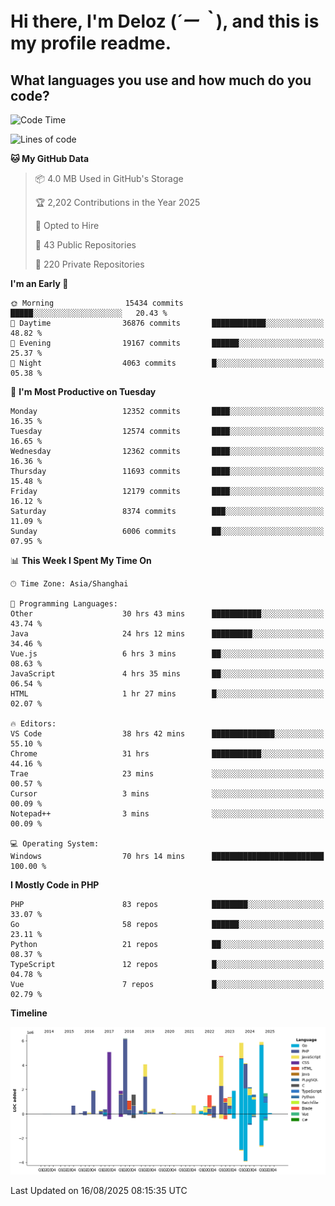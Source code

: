 # **Hi there, I'm Deloz (*´ー｀*), and this is my profile readme.**

## **What languages you use and how much do you code?**

<!--START_SECTION:waka-->
![Code Time](http://img.shields.io/badge/Code%20Time-7%2C162%20hrs%2014%20mins-blue)

![Lines of code](https://img.shields.io/badge/From%20Hello%20World%20I%27ve%20Written-58.8%20million%20lines%20of%20code-blue)

**🐱 My GitHub Data** 

> 📦 4.0 MB Used in GitHub's Storage 
 > 
> 🏆 2,202 Contributions in the Year 2025
 > 
> 💼 Opted to Hire
 > 
> 📜 43 Public Repositories 
 > 
> 🔑 220 Private Repositories 
 > 
**I'm an Early 🐤** 

```text
🌞 Morning                15434 commits       █████░░░░░░░░░░░░░░░░░░░░   20.43 % 
🌆 Daytime                36876 commits       ████████████░░░░░░░░░░░░░   48.82 % 
🌃 Evening                19167 commits       ██████░░░░░░░░░░░░░░░░░░░   25.37 % 
🌙 Night                  4063 commits        █░░░░░░░░░░░░░░░░░░░░░░░░   05.38 % 
```
📅 **I'm Most Productive on Tuesday** 

```text
Monday                   12352 commits       ████░░░░░░░░░░░░░░░░░░░░░   16.35 % 
Tuesday                  12574 commits       ████░░░░░░░░░░░░░░░░░░░░░   16.65 % 
Wednesday                12362 commits       ████░░░░░░░░░░░░░░░░░░░░░   16.36 % 
Thursday                 11693 commits       ████░░░░░░░░░░░░░░░░░░░░░   15.48 % 
Friday                   12179 commits       ████░░░░░░░░░░░░░░░░░░░░░   16.12 % 
Saturday                 8374 commits        ███░░░░░░░░░░░░░░░░░░░░░░   11.09 % 
Sunday                   6006 commits        ██░░░░░░░░░░░░░░░░░░░░░░░   07.95 % 
```


📊 **This Week I Spent My Time On** 

```text
🕑︎ Time Zone: Asia/Shanghai

💬 Programming Languages: 
Other                    30 hrs 43 mins      ███████████░░░░░░░░░░░░░░   43.74 % 
Java                     24 hrs 12 mins      █████████░░░░░░░░░░░░░░░░   34.46 % 
Vue.js                   6 hrs 3 mins        ██░░░░░░░░░░░░░░░░░░░░░░░   08.63 % 
JavaScript               4 hrs 35 mins       ██░░░░░░░░░░░░░░░░░░░░░░░   06.54 % 
HTML                     1 hr 27 mins        █░░░░░░░░░░░░░░░░░░░░░░░░   02.07 % 

🔥 Editors: 
VS Code                  38 hrs 42 mins      ██████████████░░░░░░░░░░░   55.10 % 
Chrome                   31 hrs              ███████████░░░░░░░░░░░░░░   44.16 % 
Trae                     23 mins             ░░░░░░░░░░░░░░░░░░░░░░░░░   00.57 % 
Cursor                   3 mins              ░░░░░░░░░░░░░░░░░░░░░░░░░   00.09 % 
Notepad++                3 mins              ░░░░░░░░░░░░░░░░░░░░░░░░░   00.09 % 

💻 Operating System: 
Windows                  70 hrs 14 mins      █████████████████████████   100.00 % 
```

**I Mostly Code in PHP** 

```text
PHP                      83 repos            ████████░░░░░░░░░░░░░░░░░   33.07 % 
Go                       58 repos            ██████░░░░░░░░░░░░░░░░░░░   23.11 % 
Python                   21 repos            ██░░░░░░░░░░░░░░░░░░░░░░░   08.37 % 
TypeScript               12 repos            █░░░░░░░░░░░░░░░░░░░░░░░░   04.78 % 
Vue                      7 repos             █░░░░░░░░░░░░░░░░░░░░░░░░   02.79 % 
```



**Timeline**

![Lines of Code chart](https://raw.githubusercontent.com/deloz/deloz/main/assets/bar_graph.png)


 Last Updated on 16/08/2025 08:15:35 UTC
<!--END_SECTION:waka-->
